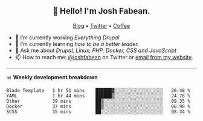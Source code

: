 <h2 align="center">👋 Hello! I'm Josh Fabean.</h2>
<p align="center">
  <a href="https://joshfabean.com">Blog</a> •
  <a href="https://twitter.com/fabean">Twitter</a> •
  <a href="https://www.buymeacoffee.com/LSxne6Yr4">Coffee</a>
</p>

- 🔭 I’m currently working *Everything Drupal*
- 🌱 I’m currently learning *how to be a better leader.*
- 💬 Ask me about *Drupal, Linux, PHP, Docker, CSS and JavaScript*
- 📫 How to reach me: [@joshfabean](https://twitter.com/joshfabean) on Twitter or [email from my website](https://joshfabean.com).

-------

📊 **Weekly development breakdown**
<!--START_SECTION:waka-->
```text
Blade Template   1 hr 51 mins    ██████▓░░░░░░░░░░░░░░░░░░   26.48 % 
YAML             1 hr 44 mins    ██████▒░░░░░░░░░░░░░░░░░░   24.76 % 
Other            39 mins         ██▒░░░░░░░░░░░░░░░░░░░░░░   09.35 % 
Docker           37 mins         ██▒░░░░░░░░░░░░░░░░░░░░░░   08.98 % 
SCSS             35 mins         ██░░░░░░░░░░░░░░░░░░░░░░░   08.34 % 
```
<!--END_SECTION:waka-->

<!--
**fabean/fabean** is a ✨ _special_ ✨ repository because its `README.md` (this file) appears on your GitHub profile.

Here are some ideas to get you started:

- 🔭 I’m currently working on ...
- 🌱 I’m currently learning ...
- 👯 I’m looking to collaborate on ...
- 🤔 I’m looking for help with ...
- 💬 Ask me about ...
- 📫 How to reach me: ...
- 😄 Pronouns: ...
- ⚡ Fun fact: ...
-->
